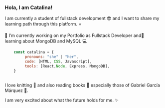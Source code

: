 <!--
**CatalinaFonsecaSilva/CatalinaFonsecaSilva** is a ✨ _special_ ✨ repository because its `README.md` (this file) appears on your GitHub profile.-->

### Hola, I am Catalina!

I am currently a student of fullstack development 😎 and I want to share my learning path through this platform. ⭐


 🔭 I’m currently working on my Portfolio as Fullstack Developer and🌱 learning about MongoDB and MySQL 💻

```js	
	const catalina = {  
	     pronouns: "she" | "her",
	     code: [HTML, CSS, Javascript],
 	     tools: [React,Node, Express, MongoDB],
	}
	
```
	

I love knitting 🧶 and also reading books 👀  especially those of Gabriel García Márquez 🦋.

I am very excited about what the future holds for me. ✨
